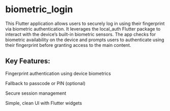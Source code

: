 # biometric_login

This Flutter application allows users to securely log in using their fingerprint via biometric authentication. It leverages the local_auth Flutter package to interact with the device’s built-in biometric sensors. The app checks for biometric availability on the device and prompts users to authenticate using their fingerprint before granting access to the main content.


## Key Features:

Fingerprint authentication using device biometrics

Fallback to passcode or PIN (optional)

Secure session management

Simple, clean UI with Flutter widgets
